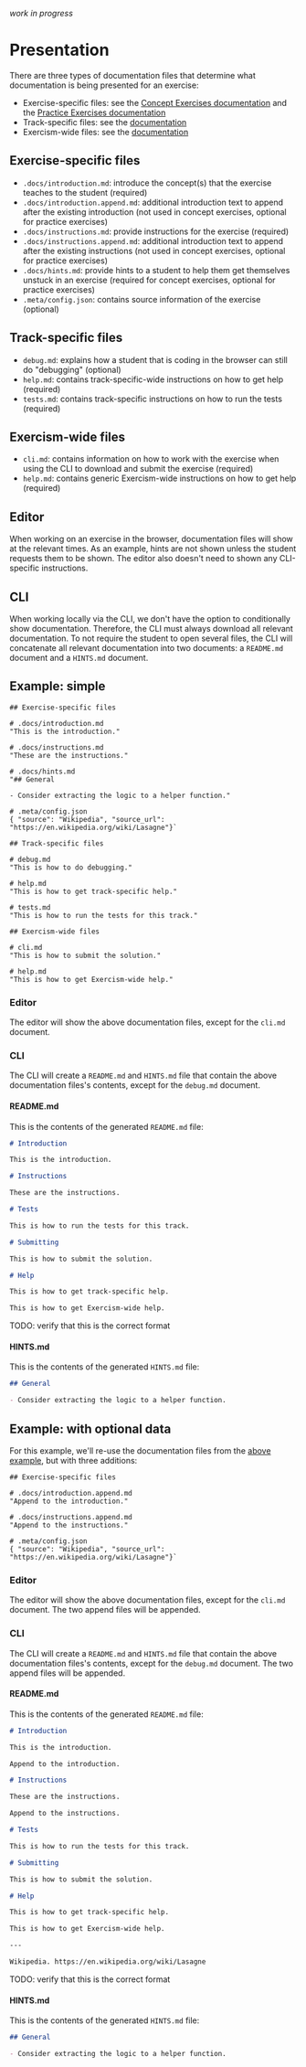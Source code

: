 _work in progress_

# Presentation

There are three types of documentation files that determine what documentation is being presented for an exercise:

- Exercise-specific files: see the [Concept Exercises documentation](./concept-exercises#documentationfiles) and the [Practice Exercises documentation](./concept-exercises#documentationfiles)
- Track-specific files: see the [documentation](./shared-files.md#trackspecificfiles)
- Exercism-wide files: see the [documentation](./shared-files.md#exercismwidefiles)

## Exercise-specific files

- `.docs/introduction.md`: introduce the concept(s) that the exercise teaches to the student (required)
- `.docs/introduction.append.md`: additional introduction text to append after the existing introduction (not used in concept exercises, optional for practice exercises)
- `.docs/instructions.md`: provide instructions for the exercise (required)
- `.docs/instructions.append.md`: additional introduction text to append after the existing instructions (not used in concept exercises, optional for practice exercises)
- `.docs/hints.md`: provide hints to a student to help them get themselves unstuck in an exercise (required for concept exercises, optional for practice exercises)
- `.meta/config.json`: contains source information of the exercise (optional)

## Track-specific files

- `debug.md`: explains how a student that is coding in the browser can still do "debugging" (optional)
- `help.md`: contains track-specific-wide instructions on how to get help (required)
- `tests.md`: contains track-specific instructions on how to run the tests (required)

## Exercism-wide files

- `cli.md`: contains information on how to work with the exercise when using the CLI to download and submit the exercise (required)
- `help.md`: contains generic Exercism-wide instructions on how to get help (required)

## Editor

When working on an exercise in the browser, documentation files will show at the relevant times. As an example, hints are not shown unless the student requests them to be shown. The editor also doesn't need to shown any CLI-specific instructions.

## CLI

When working locally via the CLI, we don't have the option to conditionally show documentation. Therefore, the CLI must always download all relevant documentation. To not require the student to open several files, the CLI will concatenate all relevant documentation into two documents: a `README.md` document and a `HINTS.md` document.

## Example: simple

```
## Exercise-specific files

# .docs/introduction.md
"This is the introduction."

# .docs/instructions.md
"These are the instructions."

# .docs/hints.md
"## General

- Consider extracting the logic to a helper function."

# .meta/config.json
{ "source": "Wikipedia", "source_url": "https://en.wikipedia.org/wiki/Lasagne"}`

## Track-specific files

# debug.md
"This is how to do debugging."

# help.md
"This is how to get track-specific help."

# tests.md
"This is how to run the tests for this track."

## Exercism-wide files

# cli.md
"This is how to submit the solution."

# help.md
"This is how to get Exercism-wide help."
```

### Editor

The editor will show the above documentation files, except for the `cli.md` document.

### CLI

The CLI will create a `README.md` and `HINTS.md` file that contain the above documentation files's contents, except for the `debug.md` document.

#### README.md

This is the contents of the generated `README.md` file:

```markdown
# Introduction

This is the introduction.

# Instructions

These are the instructions.

# Tests

This is how to run the tests for this track.

# Submitting

This is how to submit the solution.

# Help

This is how to get track-specific help.

This is how to get Exercism-wide help.
```

TODO: verify that this is the correct format

#### HINTS.md

This is the contents of the generated `HINTS.md` file:

```markdown
## General

- Consider extracting the logic to a helper function.
```

## Example: with optional data

For this example, we'll re-use the documentation files from the [above example](#examplesimple), but with three additions:

```
## Exercise-specific files

# .docs/introduction.append.md
"Append to the introduction."

# .docs/instructions.append.md
"Append to the instructions."

# .meta/config.json
{ "source": "Wikipedia", "source_url": "https://en.wikipedia.org/wiki/Lasagne"}`
```

### Editor

The editor will show the above documentation files, except for the `cli.md` document. The two append files will be appended.

### CLI

The CLI will create a `README.md` and `HINTS.md` file that contain the above documentation files's contents, except for the `debug.md` document. The two append files will be appended.

#### README.md

This is the contents of the generated `README.md` file:

```markdown
# Introduction

This is the introduction.

Append to the introduction.

# Instructions

These are the instructions.

Append to the instructions.

# Tests

This is how to run the tests for this track.

# Submitting

This is how to submit the solution.

# Help

This is how to get track-specific help.

This is how to get Exercism-wide help.

---

Wikipedia. https://en.wikipedia.org/wiki/Lasagne
```

TODO: verify that this is the correct format

#### HINTS.md

This is the contents of the generated `HINTS.md` file:

```markdown
## General

- Consider extracting the logic to a helper function.
```
